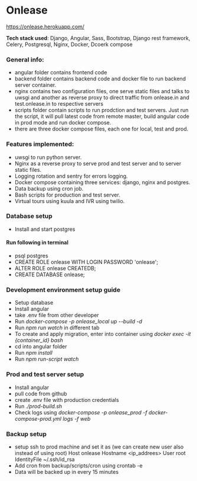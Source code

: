 
# Onlease
https://onlease.herokuapp.com/

**Tech stack used**: Django, Angular, Sass, Bootstrap, Django rest framework, Celery, Postgresql, Nginx, Docker, Dcoerk compose

### General info:
- angular folder contains frontend code
- backend folder contains backend code and docker file to run backend server container.
- nginx contains two configuration files, one serve static files and talks to uwsgi and another as reverse proxy to direct traffic from onlease.in and test.onlease.in to respective servers
- scripts folder contain scripts to run prodction and test servers. Just run the script, it will pull latest code from remote master, build angular code in prod mode and run docker compose.
- there are three docker compose files, each one for local, test and prod.


### Features implemented:
- uwsgi to run python server.
- Nginx as a reverse proxy to serve prod and test server and to server static files.
- Logging rotation and sentry for errors logging.
- Docker compose containing three services: django, nginx and postgres.
- Data backup using cron job.
- Bash scripts for production and test server.
- Virtual tours using kuula and IVR using twilio.

### Database setup
- Install and start postgres
#### Run following in terminal
- psql postgres
- CREATE ROLE onlease WITH LOGIN PASSWORD 'onlease';
- ALTER ROLE onlease CREATEDB;
- CREATE DATABASE onlease;


### Development environment setup guide
- Setup database
- Install angular
- take .env file from other developer
- Run *docker-compose -p onlease_local up --build -d*
- Run *npm run watch* in different tab
- To create and apply migration, enter into container using *docker exec -it {container_id} bash*
- cd into angular folder
- Run *npm install*
- Run *npm run-script watch*


### Prod and test server setup
- Install angular
- pull code from github
- create .env file with production credentials
- Run *./prod-build.sh*
- Check logs using *docker-compose -p onlease_prod -f docker-compose-prod.yml logs -f web*


### Backup setup
- setup ssh to prod machine and set it as (we can create new user also instead of using root)
Host onlease
	Hostname <ip_addrees>
	User root
	IdentityFile ~/.ssh/id_rsa
- Add cron from backup/scripts/cron using crontab -e
- Data will be backed up in every 15 minutes
